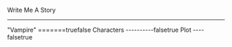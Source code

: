 Write Me A Story
****************
"Vampire"
=======truefalse
Characters
----------falsetrue
Plot
----falsetrue